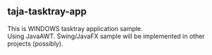 ## taja-tasktray-app
This is WINDOWS tasktray application sample.    
Using JavaAWT. Swing/JavaFX sample will be implemented in other projects (possibly).
